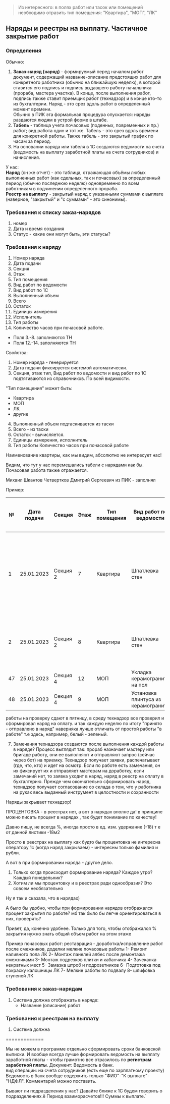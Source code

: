 > Из интересного: в полях работ или тасок или помещений необходимо отразить тип помещения: "Квартира", "МОП", "ЛК"

## Наряды и реестры на выплату. Частичное закрытие работ

### Определения

Обычно:  
1. **Заказ-наряд (наряд)** - формируемый перед началом работ документ, содержащий название-описание предстоящих работ для конкретного работника (обычно на ближайшую неделю), в которой ставится его подпись и подпись выдавшего работу начальника (прораба, мастера участка). В конце, после выполнения работ, подпись также ставит приемщик работ (технадзор) и в конце кто-то из бухгалтерии. Наряд - это срез вдоль работ в определенный момент времени.  
Обычно в ПИК эта формальная процедура опускается: наряды раздаются людям в устрой форме в штабе.  
2. **Табель** - таблица учета почасовых (поденных, повременных и пр.) работ; вид работа один и тот же. Табель - это срез вдоль времени для конкретной работы. Также табель - это закрытый график по часам за период.  
3. На основании наряда или табеля в 1С создаются ведомости на счета (ведомость на выплату заработной платы на счета сотрудников) и начисления.

У нас:  
**Наряд** (он же отчет) - это таблица, отражающая объёмы любых выполненных работ (как сдельных, так и почасовых) за определенный период (обычно последнюю неделю) одновременно по всем работникам в подчинении определенного прораба.  
**Реестр на выплату** - закрытый наряд с указанными суммами к выплате (наверное, "закрытый" и "с суммами" - это синонимы).

### Требования к списку заказ-нарядов

1. номер
2. Дата и время создания
3. Статус - какие они могут быть, эти статусы?

### Требования к наряду
1. Номер наряда
2. Дата подачи
3. Секция
4. Этаж
5. Тип помещения
6. Вид работ по ведомости
7. Вид работ по 1С
8. Выполненный объем
9. Всего
10. Остаток
11. Единицы измерения
12. Исполнитель
13. Тип работы
14. Количество часов при почасовой работе. 


- Поля 3.-8. заполняются ТН
- Поля 12.-14. заполняются ТН

Свойства:

1. Номер наряда - генерируется
2. Дата подачи фиксируется системой автоматически.
3. Секция, этаж тип, Вид работ по ведомости и вид работ по 1С подтягиваются из справочников. По всей видимости.

"Тип помещения" может быть:
- Квартира
- МОП
- ЛК
- другие

4. Выполненный объем подтаскивается из таски
5. Всего - из таски
6. Остаток - вычисляется.
7. Единицы измерения, исполнитель
8. Тип работы Количество часов при почасовой работе

Наименование квартиры, как мы видим, абсолютно не интересует нас!


Видим, что тут у нас перемешались табели с нарядами как бы. Почасовая работа также отражается.

Михаил Шкантов
Четвертков Дмитрий Сергеевич из ПИК - заполнял




Пример:

| № | Дата подачи | Секция | Этаж | Тип помещения | Вид работ по ведомости | Вид работ по 1С | Выполненный объем | Всего | Остаток | Ед. изм | Исполнитель | Тип работы | Кол-во часов при по часовой работе|
|-|-|-|-|-|-|-|-|-|-|-|-|-|-|
|1|25.01.2023|Секция 2|7|Квартира|Шпатлевка стен|Подготовка под финишное покрытие стен (шпатлевка по ГКЛ) (Шпатлёвка стен по ГКЛ с грунтованием (МОП, Квартиры, СТК, и дверные перемычки))|120,58900|32,77600|м2| | | |
|2|25.01.2023|Секция 2|8|Квартира|Шпатлевка стен|Подготовка под финишное покрытие стен (шпатлевка по ж/б, штукатурке)/ шпаклевка с ошкуриванием|590,47600|0,00000|м2||||			
|47|25.01.2023|Секция 4|12|МОП|Укладка керамогранита на пол|Укладка керамогранита на пол|8,00000|78,20000|8,00000|м2|Мирзоев Исматулло Исматуллоевич|Сдельная||
|48|25.01.2023|Секция 4|9|МОП|Установка плинтуса из керамогранита|Установка плинтуса из керамогранита|82,00000|82,00000|0,00000|м.пог.|Мирзоев Исматулло Исматуллоевич|Сдельная||

работы на проверку сдают в пятницу, в среду технадзор все проверил и сформировал наряд на оплату. и так каждую неделю
по итогу "принято - отправлено в наряд" наверняка лучше отличать от простой работы "в работе" т.е здесь, например, белый - зеленый.

7. Замечания технадзора создаются после выполнения каждой работы в наряде?
Процесс выглядит так: прораб назначает мастеру или бригаде работу, они ее выполняют и отправляют запрос (сейчас через бот) на приемку. Технадзор получает заявки, распечатывает (где, что, кто) и идет на осмотр. Если по работе есть замечания, он их фиксирует их и отправляет мастерам на доработку, если замечаний нет, то заявка уходит в наряд, наряд в реестр на оплату в бухгалтерию. Прежде чем окончательно сформировать наряд, технадзор получает согласование со склада о том, что у работника на руках весь выданный инструмент в целостности и сохранности

Наряды закрывает технадзор!

ПРОЦЕНТОВКА - в реестрах нет, а вот в нарядах вполне да!
 в принципе можно писать процент в нарядах , так будет понимание по качеству!

Давно пишу, не всегда %, иногда просто в ед. изм. удержание (-18) 
т е от данной листики -18м2


Просто в реестрах на выплату как будто бы процентовка не интересна оператору 1с (когда наряд закрываем) - интересны только фамилия и рубли.

А вот в при формировании наряда - другое дело.
1. Только когда происходит формирование наряда? Каждое утро? Каждый понедельник?
2. Хотим ли мы процентовку и в реестрах ради однообразия? Это совсем необязательно

Ну я так и сказала, что в нарядах)

А было бы удобно, чтобы при формировании нарядов отображался процент закрытия по работе? мб так было бы легче ориентироваться в них, проверять?

Привет, да, конечно удобнее. Только для того, чтобы отображался % закрытия нужно знать общий объем работ на этом этаже

Пример почасовых работ:
реставрация - доработка/исправление работ после смежников, доделки мелкие
почасовые работы
1- Ремонт наливного пола ЛК
2- Монтаж панелей албес после демонтажа смежниками
3- Монтаж подрезков плитки и кабанчика
4- Зачеканка некратных мест
5- Замазка штроб и подрозетников
6- Подготовка под покраску калошницы ЛК
7- Мелкие работы по подвалу
8- шлифовка ступеней ЛК


### Требования к заказ-нарядам

1. Система должна отображать в наряде:
    - Название (описание) работ




### Требования к реестрам на выплату

1. Система должна 








=============


Мы не можем в программе отдельно сформировать сроки банковской выписки. И вообще всегда лучше формировать ведомость на выплату заработной платы - чтобы грамотно все отразилось по **регистрам заработной платы**.
Документ: Ведомость в банк.  
вид операции: на счета сотрудников (есть еще по зарплатному проекту)
Ведомость в банк вообще содержить только "ФИО"-"К выплате"-"НДФЛ". Комментарий можно поставить.

Бывают ли подразделения у нас? Давайте ближе к 1С будем говорить о подразделениях.ё
Период взаиморасчетов!!!
Суммы к выплате.`
